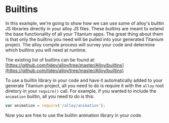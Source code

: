 Builtins
========

In this example, we're going to show how we can use some of alloy's builtin JS libraries directly in your alloy JS files. These _builtins_ are meant to extend the base functionality of all your Titanium apps. The great thing about them is that only the builtins you need will be pulled into your generated Titanium project. The alloy compile process will survey your code and determine which builtins you will need at runtime.

The existing list of builtins can be found at: [https://github.com/tidev/alloy/tree/master/Alloy/builtins](https://github.com/tidev/alloy/tree/master/Alloy/builtins)

To use a builtin library in your code and have it automatically added to your generate Titanium project, all you need to do is require it with the `alloy` root diretory in your `require()` call. For example, if you wanted to include the `animation` builtin, all you need to do is this:

```javascript
var animation = require('/alloy/animation');
```

Now you are free to use the builtin animation library in your code.
